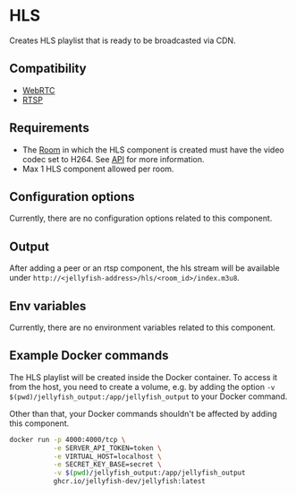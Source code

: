 # HLS

Creates HLS playlist that is ready to be broadcasted via CDN.

## Compatibility

* [WebRTC](../peers/webrtc.md)
* [RTSP](../components/rtsp.md)

## Requirements

* The [Room](../../introduction/basic_concepts\#room) in which the HLS component is created must have the video codec set to H264.
  See [API](../../api_reference/rest_api#tag/room/operation/JellyfishWeb.RoomController.create) for more information.
* Max 1 HLS component allowed per room.

## Configuration options

Currently, there are no configuration options related to this component.

## Output
After adding a peer or an rtsp component, the hls stream will be available under `http://<jellyfish-address>/hls/<room_id>/index.m3u8`.

## Env variables

Currently, there are no environment variables related to this component.

## Example Docker commands

The HLS playlist will be created inside the Docker container. To access it from the host,
you need to create a volume, e.g. by adding the option `-v $(pwd)/jellyfish_output:/app/jellyfish_output`
to your Docker command.

Other than that, your Docker commands shouldn't be affected by adding this component.

```bash
docker run -p 4000:4000/tcp \
           -e SERVER_API_TOKEN=token \
           -e VIRTUAL_HOST=localhost \
           -e SECRET_KEY_BASE=secret \
           -v $(pwd)/jellyfish_output:/app/jellyfish_output
           ghcr.io/jellyfish-dev/jellyfish:latest
```
